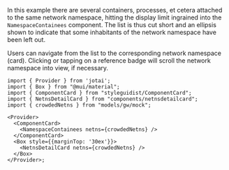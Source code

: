In this example there are several containers, processes, et cetera attached to
the same network namespace, hitting the display limit ingrained into the
`NamespaceContainees` component. The list is thus cut short and an ellipsis
shown to indicate that some inhabitants of the network namespace have been
left out.

Users can navigate from the list to the corresponding network namespace (card).
Clicking or tapping on a reference badge will scroll the network namespace into
view, if necessary.

```tsx
import { Provider } from 'jotai';
import { Box } from "@mui/material";
import { ComponentCard } from "styleguidist/ComponentCard";
import { NetnsDetailCard } from "components/netnsdetailcard";
import { crowdedNetns } from "models/gw/mock";

<Provider>
  <ComponentCard>
    <NamespaceContainees netns={crowdedNetns} />
  </ComponentCard>
  <Box style={{marginTop: '30ex'}}>
    <NetnsDetailCard netns={crowdedNetns} />
  </Box>
</Provider>;
```
